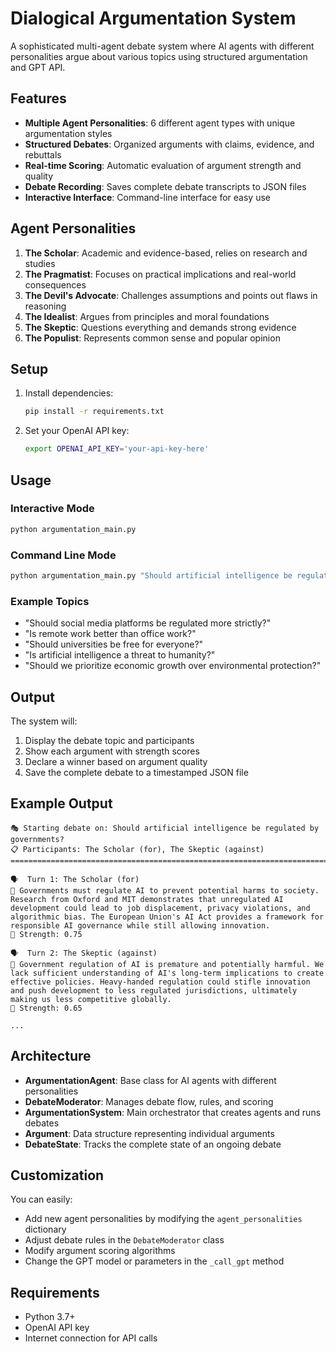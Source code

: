 # Dialogical Argumentation System

A sophisticated multi-agent debate system where AI agents with different personalities argue about various topics using structured argumentation and GPT API.

## Features

- **Multiple Agent Personalities**: 6 different agent types with unique argumentation styles
- **Structured Debates**: Organized arguments with claims, evidence, and rebuttals
- **Real-time Scoring**: Automatic evaluation of argument strength and quality
- **Debate Recording**: Saves complete debate transcripts to JSON files
- **Interactive Interface**: Command-line interface for easy use

## Agent Personalities

1. **The Scholar**: Academic and evidence-based, relies on research and studies
2. **The Pragmatist**: Focuses on practical implications and real-world consequences
3. **The Devil's Advocate**: Challenges assumptions and points out flaws in reasoning
4. **The Idealist**: Argues from principles and moral foundations
5. **The Skeptic**: Questions everything and demands strong evidence
6. **The Populist**: Represents common sense and popular opinion

## Setup

1. Install dependencies:
   ```bash
   pip install -r requirements.txt
   ```

2. Set your OpenAI API key:
   ```bash
   export OPENAI_API_KEY='your-api-key-here'
   ```

## Usage

### Interactive Mode
```bash
python argumentation_main.py
```

### Command Line Mode
```bash
python argumentation_main.py "Should artificial intelligence be regulated by governments?"
```

### Example Topics
- "Should social media platforms be regulated more strictly?"
- "Is remote work better than office work?"
- "Should universities be free for everyone?"
- "Is artificial intelligence a threat to humanity?"
- "Should we prioritize economic growth over environmental protection?"

## Output

The system will:
1. Display the debate topic and participants
2. Show each argument with strength scores
3. Declare a winner based on argument quality
4. Save the complete debate to a timestamped JSON file

## Example Output

```
🎭 Starting debate on: Should artificial intelligence be regulated by governments?
📋 Participants: The Scholar (for), The Skeptic (against)
================================================================================

🗣️  Turn 1: The Scholar (for)
📝 Governments must regulate AI to prevent potential harms to society. Research from Oxford and MIT demonstrates that unregulated AI development could lead to job displacement, privacy violations, and algorithmic bias. The European Union's AI Act provides a framework for responsible AI governance while still allowing innovation.
💪 Strength: 0.75

🗣️  Turn 2: The Skeptic (against)
📝 Government regulation of AI is premature and potentially harmful. We lack sufficient understanding of AI's long-term implications to create effective policies. Heavy-handed regulation could stifle innovation and push development to less regulated jurisdictions, ultimately making us less competitive globally.
💪 Strength: 0.65

...
```

## Architecture

- **ArgumentationAgent**: Base class for AI agents with different personalities
- **DebateModerator**: Manages debate flow, rules, and scoring
- **ArgumentationSystem**: Main orchestrator that creates agents and runs debates
- **Argument**: Data structure representing individual arguments
- **DebateState**: Tracks the complete state of an ongoing debate

## Customization

You can easily:
- Add new agent personalities by modifying the `agent_personalities` dictionary
- Adjust debate rules in the `DebateModerator` class
- Modify argument scoring algorithms
- Change the GPT model or parameters in the `_call_gpt` method

## Requirements

- Python 3.7+
- OpenAI API key
- Internet connection for API calls
